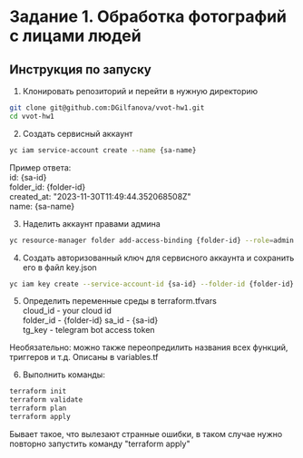 # Задание 1. Обработка фотографий с лицами людей

## Инструкция по запуску

1. Клонировать репозиторий и перейти в нужную директорию

```bash
git clone git@github.com:DGilfanova/vvot-hw1.git
cd vvot-hw1
```

2. Создать сервисный аккаунт

```bash
yc iam service-account create --name {sa-name}
```

Пример ответа:  
id: {sa-id}  
folder_id: {folder-id}  
created_at: "2023-11-30T11:49:44.352068508Z"  
name: {sa-name}

3. Наделить аккаунт правами админа 

```bash
yc resource-manager folder add-access-binding {folder-id} --role=admin --service-account-id={sa-id}
```

4. Создать авторизованный ключ для сервисного аккаунта и сохранить его в файл key.json

```bash
yc iam key create --service-account-id {sa-id} --folder-id {folder-id} --output key.json
```

5. Определить переменные среды в terraform.tfvars  
cloud_id - your cloud id  
folder_id - {folder-id}
sa_id - {sa-id}  
tg_key - telegram bot access token  

Необязательно: можно также переопредилить названия всех функций, триггеров и т.д. Описаны в variables.tf

6. Выполнить команды:

```bash
terraform init   
terraform validate  
terraform plan  
terraform apply
```

Бывает такое, что вылезают странные ошибки, в таком случае нужно повторно запустить команду "terraform apply"

